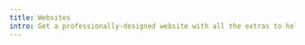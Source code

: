 ```yaml
---
title: Websites
intro: Get a professionally-designed website with all the extras to help it grow
---
```

